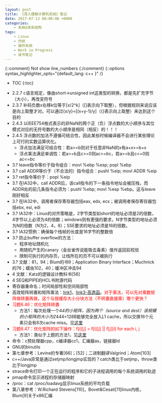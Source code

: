 ```yaml
---
layout: post
title: 《深入理解计算机系统》笔记
date: 2017-07-13 00:00:00 +0000
categories:
    - 系统&体系结构
tags:
    - Linux
    - 内核
    - 操作系统
    - Work in Progress
    - 读书笔记
---
```


{::comment} Not show line_numbers {:/comment}
{::options syntax_highlighter_opts="{default_lang: c++ \}" /}

* TOC
{:toc}

- 2.2.7 c语言规定，像由short→unsigned int这类型的转换，都是先扩充字节（大小），再改变符号
- 2.3.7 补码负数x右移k位等于[x/2^k]（[]表示向下取整），但根据规则来说应该是向上取整才对。可以通过{x/y}=[(x+y-1)/y]（{}表示向上取整）来达到这个目的
- 2.4.3 以IEEE754格式表示的非NaN的两个正（负）浮点数的大小顺序与其位模式对应的无符号数的大小顺序是相同（相反）的！！！
- 2.4.5 浮点数的加法不遵循可结合性，因此某些时候编译器不会进行某些理论上可行的实数运算优化。
  - 浮点加法满足可结合性：若a>=b则对于任意非NaN的x有a+x>=b+x
  - 浮点乘法满足单调性：若a>=b且c>=0则a*c>=b*c，若a>=b且c<=0则a*c<=b*c
- 3.? leave指令等价于指令组合：movl %ebp %esp; popl %ebp
- 3.? call ADDR等价于（不合法的）指令组合：pushl %eip; movl ADDR %eip
- 3.? ret指令等价于：popl %eip
- 3.? 在IA32中，call ADDR后，该call指令的下一条指令地址会被压栈，而ADDR处的前几条指令必须为：pushl %ebp; movl %esp %ebp。这与leave刚好相反
- 3.? 在IA32中，调用者保存寄存器包括eax, edx, ecx；被调用者保存寄存器包括ebx, esi, edi
- 3.? IA32中：Linux的对齐策略是，2字节类型如short的地址必须是2的倍数，4字节以上必须为4的倍数；windows则有更强的要求，N字节类型的地址必须为N的倍数（N为2，4，8）；SSE要求的地址必须是16的倍数。
- 3.? IA32惯例：确保每个栈帧的长度是16字节的整数倍
- 3.? 防止buffer overflow的方法：
  - 程序地址随机化
  - 用随机产生的canary（金丝雀传说能吸去毒素）值作返回前校验
  - 限制可执行的内存页，让栈所在的页不可以被执行
- 3.? 文献：81，94；Blum的书9；Application Binary Interface；Muchnick的76；蠕虫102，40；缓冲区冲击94
- 4 文献：Katz的逻辑设计教科书[56]
- 4 SEQ和PIPE的HCL书附源代码
- 寄存器重命名；时间局部性和空间局部性
- 高效矩阵转置和矩阵乘法：[link1](http://edisonx.pixnet.net/blog/post/91005914-%5Bc%E8%AA%9E%E8%A8%80%E6%95%B8%E5%80%BC%E5%88%86%E6%9E%90%5D-%E7%9F%A9%E9%99%A3%E4%B9%98%E6%B3%95-%3C-cache-block-%3E)，[link3-高逸函](http://fanhq666.blog.163.com/blog/static/8194342620115127329901/)。<span style="color: red">对于乘法，可以先对乘数矩阵做转置再做，这个与按缓存大小分块方法（不转置直接乘）哪个更快？</span>
- <span style="color: red">习题6.46：优化矩阵转置</span>
  - 方法1：每次处理一个4*4的小矩阵，因为两个（source and dest）该规模的小矩阵的大小为2*4*4*4=128B能够完全放入L1 cache，所以交换16个元素只会有8次cache miss。见[这里](http://blog.csdn.net/yang_f_k/article/details/9499359)
- <span style="color: red">习题6.47：优化矩阵的如下操作：f[i][j] = f[i][j] || f[j][i] for each i, j</span>
  - 方法1：类似于上题的方法1，见[这里](http://blog.csdn.net/yang_f_k/article/details/9500225)
- 命令：c预处理器cpp，c编译器cc1，汇编器as，链接器ld
- GNU的binutils
- 第七章参考：Levine的专著[66]；[52]；二进制翻译Valgrind；Atom[103]
- c++/Java异常是通过setjmp/longjmp实现的？catch类比于setjmp，throw类比于longjmp
- strace命令打印一个正在运行的程序和它的子进程调用的每个系统调用的轨迹
- pmap命令显示进程的存储器映射
- /proc：cat /proc/loadavg显示linux系统的平均负载
- 第八章参考：W.Richard Stevens[110]，Bovet&Cesati[11]linux内核，Blum[9]关于x86汇编

